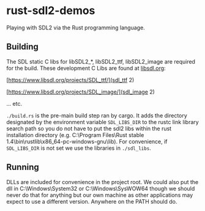 
# rust-sdl2-demos

Playing with SDL2 via the Rust programming language.


## Building

The SDL static C libs for libSDL2_*, libSDL2_ttf, libSDL2_image are required for the build. 
These development C Libs are found at [libsdl.org](libsdl.org):

[https://www.libsdl.org/projects/SDL_ttf/](sdl_ttf 2)

[https://www.libsdl.org/projects/SDL_image/](sdl_image 2)

... etc.

`./build.rs` is the pre-main build step ran by cargo. It adds the directory designated by the environment variable `SDL_LIBS_DIR` to the rustc link library search path so you do not have to put the sdl2 libs within the rust installation directory (e.g. C:\Program Files\Rust stable 1.4\bin\rustlib\x86_64-pc-windows-gnu\lib). For convenience, if `SDL_LIBS_DIR` is not set we use the libraries in `./sdl_libs`.

## Running 

DLLs are included for convenience in the project root.
We could also put the dll in C:\Windows\System32 or C:\Windows\SysWOW64 though we should never do that for anything but our own machine as other applications may expect to use a different version.
Anywhere on the PATH should do.
